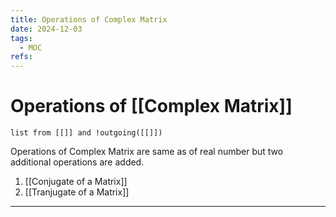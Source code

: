 ```yaml
---
title: Operations of Complex Matrix
date: 2024-12-03
tags:
  - MOC
refs:
---
```

# Operations of [[Complex Matrix]]
```dataview
list from [[]] and !outgoing([[]])
```
Operations of Complex Matrix are same as of real number but two additional operations are added.

1. [[Conjugate of a Matrix]]
2. [[Tranjugate of a Matrix]]



---